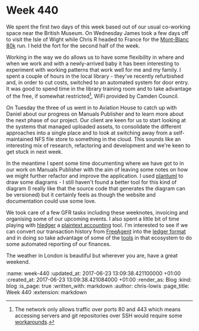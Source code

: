 Week 440
========

We spent the first two days of this week based out of our usual
co-working space near the British Museum. On Wednesday James took a
few days off to visit the Isle of Wight while Chris R headed to France
for the [Mont-Blanc 80k](http://www.montblancmarathon.net/en/home)
run. I held the fort for the second half of the week.

Working in the way we do allows us to have some flexibility in where
and when we work and with a newly-arrived baby it has been interesting
to experiment with working patterns that work well for me and my
family. I spent a couple of hours in the local library - they've
recently refurbished and, in order to cut costs, switched to an
automated system for door entry. It was good to spend time in the
library training room and to take advantage of the free, if somewhat
restricted[^1], WiFi provided by Camden Council.

On Tuesday the three of us went in to Aviation House to catch up with
Daniel about our progress on Manuals Publisher and to learn more about
the next phase of our project. Our client are keen for us to start
looking at the systems that managed uploaded assets, to consolidate
the different approaches into a single place and to look at switching
away from a self-maintained NFS file store to something in the
cloud. This sounds like an interesting mix of research, refactoring
and development and we're keen to get stuck in next week.

In the meantime I spent some time documenting where we have got to in
our work on Manuals Publisher with the aim of leaving some notes on
how we might further refactor and improve the application. I
used [plantuml](http://plantuml.com/) to draw some diagrams - I still
haven't found a better tool for this kind of diagram (I really like
that the source code that generates the diagram can be versioned) but
it certainly feels as though the website and documentation could use
some love.

We took care of a few GFR tasks including these weeknotes, invoicing
and organising some of our upcoming events. I also spent a little bit
of time playing with [hledger](http://hledger.org/)
a [plaintext accounting](http://plaintextaccounting.org/) tool. I'm
interested to see if we can convert our transaction history
from [FreeAgent](http://freeagent.com) into
the
[ledger format](http://hledger.org/step-by-step.html#basic-data-entry-reporting) and
in doing so take advantage of some of
the [tools](http://plaintextaccounting.org/#related-tools) in that
ecosystem to do some automated reporting of our finances.

The weather in London is beautiful but wherever you are, have a
great weekend.

[^1]: The network only allows traffic over ports 80 and 443 which means accessing servers and git repositories over SSH would require some [workarounds](https://unix.stackexchange.com/questions/190490/how-to-use-ssh-over-http-or-https).

:name: week-440
:updated_at: 2017-06-23 13:09:38.421100000 +01:00
:created_at: 2017-06-23 13:09:38.421084000 +01:00
:render_as: Blog
:kind: blog
:is_page: true
:written_with: markdown
:author: chris-lowis
:page_title: Week 440
:extension: markdown
